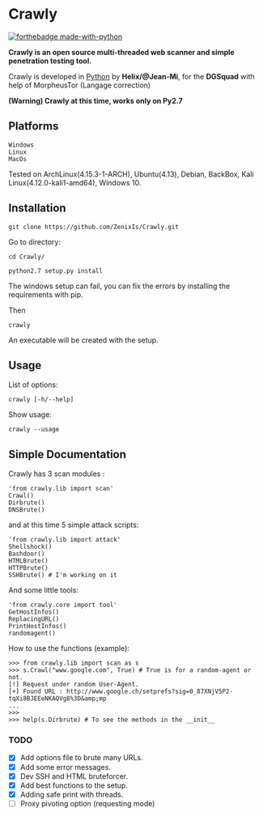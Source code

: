 # Crawly

[![forthebadge made-with-python](http://ForTheBadge.com/images/badges/made-with-python.svg)](https://www.python.org/)

**Crawly is an open source multi-threaded web scanner and simple penetration testing tool.**

Crawly is developed in [Python](https://www.python.org/) by **Helix/@Jean-Mi**, for the **DGSquad** with help of MorpheusTor (Langage correction)

**(Warning) Crawly at this time, works only on Py2.7**

Platforms
----

	Windows
	Linux
	MacOs

Tested on ArchLinux(4.15.3-1-ARCH), Ubuntu(4.13), Debian, BackBox, Kali Linux(4.12.0-kali1-amd64), Windows 10.

Installation
----


	git clone https://github.com/ZenixIs/Crawly.git

Go to directory:
	
	cd Crawly/

	python2.7 setup.py install

The windows setup can fail, you can fix the errors by installing the requirements with pip.

Then
	
	crawly

An executable will be created with the setup.

Usage
----

List of options:

	crawly [-h/--help]

Show usage:

	crawly --usage

Simple Documentation
----

Crawly has 3 scan modules :

	'from crawly.lib import scan'
	Crawl()
	Dirbrute()
	DNSBrute() 

and at this time 5 simple attack scripts:

	'from crawly.lib import attack'
	Shellshock()
	Bashdoor()
	HTMLBrute()
	HTTPBrute()
	SSHBrute() # I'm working on it

And some little tools:

	'from crawly.core import tool'
	GetHostInfos()
	ReplacingURL()
	PrintHostInfos()
	randomagent()

How to use the functions (example):

	>>> from crawly.lib import scan as s
	>>> s.Crawl("www.google.com", True) # True is for a random-agent or not.
	[!] Request under random User-Agent.
	[+] Found URL : http://www.google.ch/setprefs?sig=0_87XNjV5P2-tqXi8BJEEeNKAQVg8%3D&amp;mp
	...
	>>>
	>>> help(s.Dirbrute) # To see the methods in the __init__

### TODO

- [x] Add options file to brute many URLs.
- [x] Add some error messages.
- [x] Dev SSH and HTML bruteforcer.
- [x] Add best functions to the setup.
- [x] Adding safe print with threads.
- [ ] Proxy pivoting option (requesting mode)
